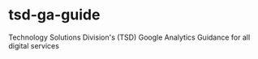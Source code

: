 # tsd-ga-guide
Technology Solutions Division's (TSD) Google Analytics Guidance for all digital services
